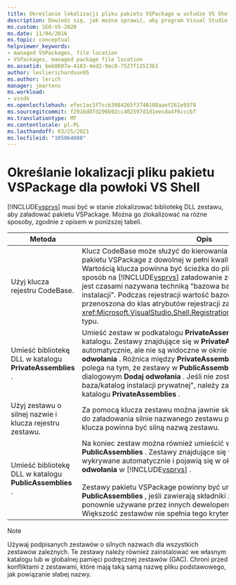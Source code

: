 ```yaml
---
title: Określanie lokalizacji pliku pakietu VSPackage w usłudze VS Shell | Microsoft Docs
description: Dowiedz się, jak można sprawić, aby program Visual Studio mógł zlokalizować bibliotekę DLL zestawu, aby załadować pakietu VSPackage.
ms.custom: SEO-VS-2020
ms.date: 11/04/2016
ms.topic: conceptual
helpviewer_keywords:
- managed VSPackages, file location
- VSPackages, managed package file location
ms.assetid: beb8607a-4183-4ed2-9ac8-7527f11513b1
author: leslierichardson95
ms.author: lerich
manager: jmartens
ms.workload:
- vssdk
ms.openlocfilehash: efec1ac3f7ccb3884265f3740108aaef261e9378
ms.sourcegitcommit: f2916d8fd296b92cc402597d1d1eecda4f6cccbf
ms.translationtype: MT
ms.contentlocale: pl-PL
ms.lasthandoff: 03/25/2021
ms.locfileid: "105064088"
---
```

# <a name="specifying-vspackage-file-location-to-the-vs-shell"></a>Określanie lokalizacji pliku pakietu VSPackage dla powłoki VS Shell
[!INCLUDE[vsprvs](../../code-quality/includes/vsprvs_md.md)] musi być w stanie zlokalizować bibliotekę DLL zestawu, aby załadować pakietu VSPackage. Można go zlokalizować na różne sposoby, zgodnie z opisem w poniższej tabeli.

| Metoda | Opis |
| - | - |
| Użyj klucza rejestru CodeBase. | Klucz CodeBase może służyć do kierowania [!INCLUDE[vsprvs](../../code-quality/includes/vsprvs_md.md)] zestawu pakietu VSPackage z dowolnej w pełni kwalifikowanej ścieżki pliku. Wartością klucza powinna być ścieżka do pliku DLL. Jest to najlepszy sposób na [!INCLUDE[vsprvs](../../code-quality/includes/vsprvs_md.md)] załadowanie zestawu pakietów. Ta technika jest czasami nazywana techniką "bazowa baza kodu/prywatny katalog instalacji". Podczas rejestracji wartość bazowej bazy danych jest przenoszona do klas atrybutów rejestracji za pomocą wystąpienia <xref:Microsoft.VisualStudio.Shell.RegistrationAttribute.RegistrationContext> typu. |
| Umieść bibliotekę DLL w katalogu **PrivateAssemblies** . | Umieść zestaw w podkatalogu **PrivateAssemblies** [!INCLUDE[vsprvs](../../code-quality/includes/vsprvs_md.md)] katalogu. Zestawy znajdujące się w **PrivateAssemblies** są wykrywane automatycznie, ale nie są widoczne w oknie dialogowym **Dodaj odwołania** . Różnica między **PrivateAssemblies** i **PublicAssemblies** polega na tym, że zestawy w **PublicAssemblies** są wyliczane w oknie dialogowym **Dodaj odwołania** . Jeśli nie zostanie użyta technika "bazowa baza/katalog instalacji prywatnej", należy zainstalować program w katalogu **PrivateAssemblies** . |
| Użyj zestawu o silnej nazwie i klucza rejestru zestawu. | Za pomocą klucza zestawu można jawnie skierować [!INCLUDE[vsprvs](../../code-quality/includes/vsprvs_md.md)] do załadowania silnie nazwanego zestawu pakietu VSPackage. Wartość klucza powinna być silną nazwą zestawu. |
| Umieść bibliotekę DLL w katalogu **PublicAssemblies** . | Na koniec zestaw można również umieścić w podkatalogu **PublicAssemblies** . Zestawy znajdujące się w **PublicAssemblies** są wykrywane automatycznie i pojawią się w oknie dialogowym **Dodaj odwołania** w [!INCLUDE[vsprvs](../../code-quality/includes/vsprvs_md.md)] .<br /><br /> Zestawy pakietu VSPackage powinny być umieszczane w katalogu **PublicAssemblies** , jeśli zawierają składniki zarządzane, które mają być ponownie używane przez innych deweloperów pakietu VSPackage. Większość zestawów nie spełnia tego kryterium. |

> [!NOTE]
> Używaj podpisanych zestawów o silnych nazwach dla wszystkich zestawów zależnych. Te zestawy należy również zainstalować we własnym katalogu lub w globalnej pamięci podręcznej zestawów (GAC). Chroni przed konfliktami z zestawami, które mają taką samą nazwę pliku podstawowego, jak powiązanie słabej nazwy.
